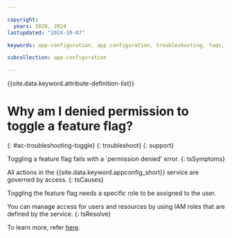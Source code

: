 ```yaml
---

copyright:
  years: 2020, 2024
lastupdated: "2024-10-07"

keywords: app-configuration, app configuration, troubleshooting, faqs, Frequently Asked Questions, question,

subcollection: app-configuration

---
```


{{site.data.keyword.attribute-definition-list}}

# Why am I denied permission to toggle a feature flag?
{: #ac-troubleshooting-toggle}
{: troubleshoot}
{: support}

Toggling a feature flag fails with a `permission denied' error.
{: tsSymptoms}

All actions in the {{site.data.keyword.appconfig_short}} service are governed by access.
{: tsCauses}

Toggling the feature flag needs a specific role to be assigned to the user.

You can manage access for users and resources by using IAM roles that are defined by the service.
{: tsResolve}



To learn more, refer [here](/docs/app-configuration?topic=app-configuration-ac-service-access-management#ac-roles-permissions).
